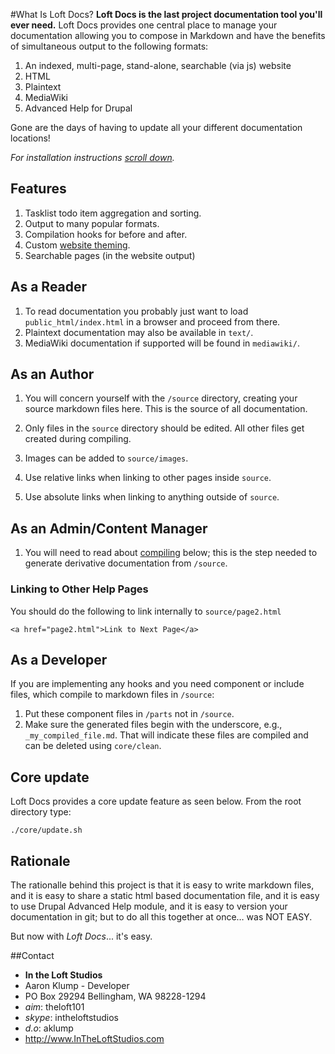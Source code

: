 [markdown]:http://daringfireball.net/projects/markdown/
[codekit]:http://incident57.com/codekit/

#What Is Loft Docs?
**Loft Docs is the last project documentation tool you'll ever need.**  Loft Docs provides one central place to manage your documentation allowing you to compose in Markdown and have the benefits of simultaneous output to the following formats:

1. An indexed, multi-page, stand-alone, searchable (via js) website
2. HTML
3. Plaintext
4. MediaWiki
5. Advanced Help for Drupal

Gone are the days of having to update all your different documentation locations!

_For installation instructions [scroll down](#install)._

## Features
1. Tasklist todo item aggregation and sorting.
2. Output to many popular formats.
3. Compilation hooks for before and after.
4. Custom [website theming](#theming).
5. Searchable pages (in the website output)

## As a Reader
1. To read documentation you probably just want to load `public_html/index.html` in a browser and proceed from there.
2. Plaintext documentation may also be available in `text/`.
3. MediaWiki documentation if supported will be found in `mediawiki/`.

## As an Author
1. You will concern yourself with the `/source` directory, creating your source markdown files here.  This is the source of all documentation.

2. Only files in the `source` directory should  be edited.  All other files get created during compiling.

3. Images can be added to `source/images`.

4. Use relative links when linking to other pages inside `source`.

5. Use absolute links when linking to anything outside of `source`.


## As an Admin/Content Manager
1. You will need to read about [compiling](#compiling) below; this is the step needed to generate derivative documentation from `/source`.

### Linking to Other Help Pages
You should do the following to link internally to `source/page2.html`

    <a href="page2.html">Link to Next Page</a>

## As a Developer
If you are implementing any hooks and you need component or include files, which compile to markdown files in `/source`:

1. Put these component files in `/parts` not in `/source`.
1. Make sure the generated files begin with the underscore, e.g., `_my_compiled_file.md`.  That will indicate these files are compiled and can be deleted using `core/clean`.

## Core update
Loft Docs provides a core update feature as seen below.  From the root directory type:

    ./core/update.sh
    
## Rationale
The rationalle behind this project is that it is easy to write markdown files, and it is easy to share a static html based documentation file, and it is easy to use Drupal Advanced Help module, and it is easy to version your documentation in git; but to do all this together at once… was NOT EASY.

But now with _Loft Docs_... it's easy.

##Contact
* **In the Loft Studios**
* Aaron Klump - Developer
* PO Box 29294 Bellingham, WA 98228-1294
* _aim_: theloft101
* _skype_: intheloftstudios
* _d.o_: aklump
* <http://www.InTheLoftStudios.com>
